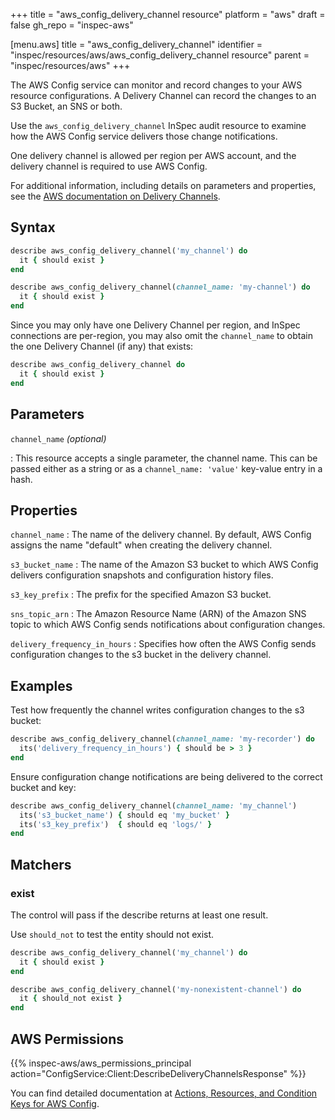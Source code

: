 +++
title = "aws_config_delivery_channel resource"
platform = "aws"
draft = false
gh_repo = "inspec-aws"

[menu.aws]
title = "aws_config_delivery_channel"
identifier = "inspec/resources/aws/aws_config_delivery_channel resource"
parent = "inspec/resources/aws"
+++

The AWS Config service can monitor and record changes to your AWS resource configurations. A Delivery Channel can record the changes
to an S3 Bucket, an SNS or both.

Use the `aws_config_delivery_channel` InSpec audit resource to examine how the AWS Config service delivers those change notifications.

One delivery channel is allowed per region per AWS account, and the delivery channel is required to use AWS Config.

For additional information, including details on parameters and properties, see the [AWS documentation on Delivery Channels](https://docs.aws.amazon.com/config/latest/developerguide/manage-delivery-channel.html).

## Syntax

```ruby
describe aws_config_delivery_channel('my_channel') do
  it { should exist }
end
```

```ruby
describe aws_config_delivery_channel(channel_name: 'my-channel') do
  it { should exist }
end
```

Since you may only have one Delivery Channel per region, and InSpec connections are per-region, you may also omit the `channel_name` to obtain the one Delivery Channel (if any) that exists:

```ruby
describe aws_config_delivery_channel do
  it { should exist }
end
```

## Parameters

`channel_name` _(optional)_

: This resource accepts a single parameter, the channel name.
  This can be passed either as a string or as a `channel_name: 'value'` key-value entry in a hash.

## Properties

`channel_name`
: The name of the delivery channel. By default, AWS Config assigns the name "default" when creating the delivery channel.

`s3_bucket_name`
: The name of the Amazon S3 bucket to which AWS Config delivers configuration snapshots and configuration history files.

`s3_key_prefix`
: The prefix for the specified Amazon S3 bucket.

`sns_topic_arn`
: The Amazon Resource Name (ARN) of the Amazon SNS topic to which AWS Config sends notifications about configuration changes.

`delivery_frequency_in_hours`
: Specifies how often the AWS Config sends configuration changes to the s3 bucket in the delivery channel.

## Examples

Test how frequently the channel writes configuration changes to the s3 bucket:

```ruby
describe aws_config_delivery_channel(channel_name: 'my-recorder') do
  its('delivery_frequency_in_hours') { should be > 3 }
end
```

Ensure configuration change notifications are being delivered to the correct bucket and key:

```ruby
describe aws_config_delivery_channel(channel_name: 'my_channel')
  its('s3_bucket_name') { should eq 'my_bucket' }
  its('s3_key_prefix')  { should eq 'logs/' }
end
```

## Matchers

### exist

The control will pass if the describe returns at least one result.

Use `should_not` to test the entity should not exist.

```ruby
describe aws_config_delivery_channel('my_channel') do
  it { should exist }
end
```

```ruby
describe aws_config_delivery_channel('my-nonexistent-channel') do
  it { should_not exist }
end
```

## AWS Permissions

{{% inspec-aws/aws_permissions_principal action="ConfigService:Client:DescribeDeliveryChannelsResponse" %}}

You can find detailed documentation at [Actions, Resources, and Condition Keys for AWS Config](https://docs.aws.amazon.com/IAM/latest/UserGuide/list_awsconfig.html).
